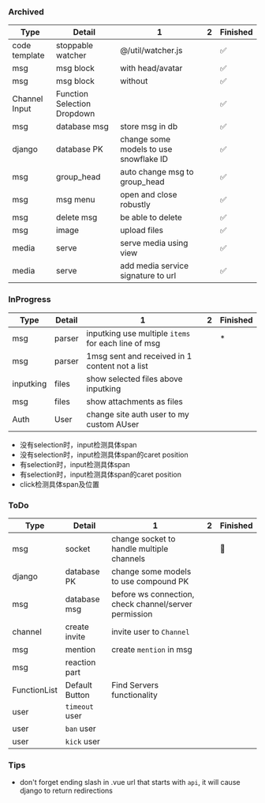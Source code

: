 ### Archived

|Type|Detail|1|2|Finished|
|---|---|---|---|---|
|code template|stoppable watcher|@/util/watcher.js|   |✅|
|msg|msg block|with head/avatar|   |✅|
|msg|msg block|without|   |✅|
|Channel Input|Function Selection Dropdown|   |   |✅|
|msg|database msg|store msg in db||✅|
|django|database PK|change some models to use snowflake ID||✅|
|msg|group_head|auto change msg to group_head||✅|
|msg|msg menu|open and close robustly||✅|
|msg|delete msg|be able to delete||✅|
|msg|image|upload files||✅|
|media|serve|serve media using view||✅|
|media|serve|add media service signature to url||✅|

### InProgress

|Type|Detail|1|2|Finished|
|---|---|---|---|---|
|msg|parser|inputking use multiple `items` for each line of msg||*|
|msg|parser|1msg sent and received in 1 content not a list|||
|inputking|files|show selected files above inputking|||
|msg|files|show attachments as files|||
|Auth|User|change site auth user to my custom AUser|||


* 没有selection时，input检测具体span
* 没有selection时，input检测具体span的caret position
* 有selection时，input检测具体span
* 有selection时，input检测具体span的caret position
* click检测具体span及位置



### ToDo

|Type|Detail|1|2|Finished|
|---|---|---|---|---|
|msg|socket|change socket to handle multiple channels||🤺|
|django|database PK|change some models to use compound PK||
|msg|database msg|before ws connection, check channel/server permission||
|channel|create invite|invite user to `Channel`||
|msg|mention|create `mention` in msg||
|msg|reaction part|   |   ||
|FunctionList|Default Button|Find Servers functionality|||
|user|`timeout` user|||
|user|`ban` user|||
|user|`kick` user|||



### Tips

 - don't forget ending slash in .vue url that starts with `api`, it will cause django to return redirections